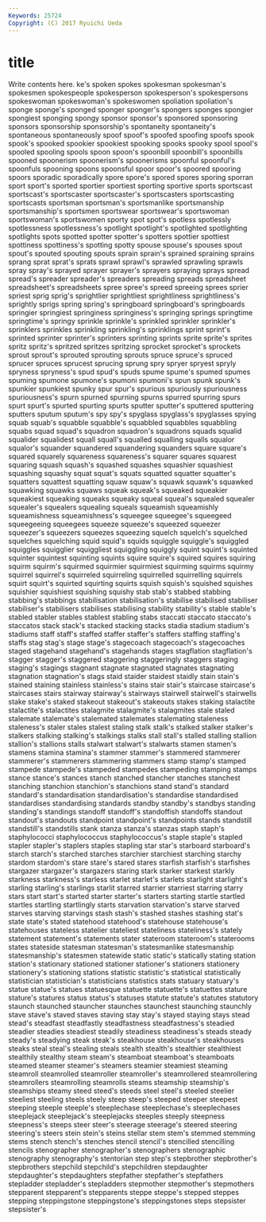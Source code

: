 ```yaml
---
Keywords: 25724 
Copyright: (C) 2017 Ryuichi Ueda
---
```


# title

Write contents here.
ke's spoken spokes spokesman spokesman's spokesmen spokespeople spokesperson spokesperson's spokespersons
spokeswoman spokeswoman's spokeswomen spoliation spoliation's sponge sponge's sponged sponger sponger's
spongers sponges spongier spongiest sponging spongy sponsor sponsor's sponsored sponsoring
sponsors sponsorship sponsorship's spontaneity spontaneity's spontaneous spontaneously spoof spoof's spoofed
spoofing spoofs spook spook's spooked spookier spookiest spooking spooks spooky
spool spool's spooled spooling spools spoon spoon's spoonbill spoonbill's spoonbills
spooned spoonerism spoonerism's spoonerisms spoonful spoonful's spoonfuls spooning spoons spoonsful
spoor spoor's spoored spooring spoors sporadic sporadically spore spore's spored
spores sporing sporran sport sport's sported sportier sportiest sporting sportive
sports sportscast sportscast's sportscaster sportscaster's sportscasters sportscasting sportscasts sportsman sportsman's
sportsmanlike sportsmanship sportsmanship's sportsmen sportswear sportswear's sportswoman sportswoman's sportswomen sporty
spot spot's spotless spotlessly spotlessness spotlessness's spotlight spotlight's spotlighted spotlighting
spotlights spots spotted spotter spotter's spotters spottier spottiest spottiness spottiness's
spotting spotty spouse spouse's spouses spout spout's spouted spouting spouts
sprain sprain's sprained spraining sprains sprang sprat sprat's sprats sprawl
sprawl's sprawled sprawling sprawls spray spray's sprayed sprayer sprayer's sprayers
spraying sprays spread spread's spreader spreader's spreaders spreading spreads spreadsheet
spreadsheet's spreadsheets spree spree's spreed spreeing sprees sprier spriest sprig
sprig's sprightlier sprightliest sprightliness sprightliness's sprightly sprigs spring spring's springboard
springboard's springboards springier springiest springiness springiness's springing springs springtime springtime's
springy sprinkle sprinkle's sprinkled sprinkler sprinkler's sprinklers sprinkles sprinkling sprinkling's
sprinklings sprint sprint's sprinted sprinter sprinter's sprinters sprinting sprints sprite
sprite's sprites spritz spritz's spritzed spritzes spritzing sprocket sprocket's sprockets
sprout sprout's sprouted sprouting sprouts spruce spruce's spruced sprucer spruces
sprucest sprucing sprung spry spryer spryest spryly spryness spryness's spud
spud's spuds spume spume's spumed spumes spuming spumone spumone's spumoni
spumoni's spun spunk spunk's spunkier spunkiest spunky spur spur's spurious
spuriously spuriousness spuriousness's spurn spurned spurning spurns spurred spurring spurs
spurt spurt's spurted spurting spurts sputter sputter's sputtered sputtering sputters
sputum sputum's spy spy's spyglass spyglass's spyglasses spying squab squab's
squabble squabble's squabbled squabbles squabbling squabs squad squad's squadron squadron's
squadrons squads squalid squalider squalidest squall squall's squalled squalling squalls
squalor squalor's squander squandered squandering squanders square square's squared squarely
squareness squareness's squarer squares squarest squaring squash squash's squashed squashes
squashier squashiest squashing squashy squat squat's squats squatted squatter squatter's
squatters squattest squatting squaw squaw's squawk squawk's squawked squawking squawks
squaws squeak squeak's squeaked squeakier squeakiest squeaking squeaks squeaky squeal
squeal's squealed squealer squealer's squealers squealing squeals squeamish squeamishly squeamishness
squeamishness's squeegee squeegee's squeegeed squeegeeing squeegees squeeze squeeze's squeezed squeezer
squeezer's squeezers squeezes squeezing squelch squelch's squelched squelches squelching squid
squid's squids squiggle squiggle's squiggled squiggles squigglier squiggliest squiggling squiggly
squint squint's squinted squinter squintest squinting squints squire squire's squired
squires squiring squirm squirm's squirmed squirmier squirmiest squirming squirms squirmy
squirrel squirrel's squirreled squirreling squirrelled squirrelling squirrels squirt squirt's squirted
squirting squirts squish squish's squished squishes squishier squishiest squishing squishy
stab stab's stabbed stabbing stabbing's stabbings stabilisation stabilisation's stabilise stabilised
stabiliser stabiliser's stabilisers stabilises stabilising stability stability's stable stable's stabled
stabler stables stablest stabling stabs staccati staccato staccato's staccatos stack
stack's stacked stacking stacks stadia stadium stadium's stadiums staff staff's
staffed staffer staffer's staffers staffing staffing's staffs stag stag's stage
stage's stagecoach stagecoach's stagecoaches staged stagehand stagehand's stagehands stages stagflation
stagflation's stagger stagger's staggered staggering staggeringly staggers staging staging's stagings
stagnant stagnate stagnated stagnates stagnating stagnation stagnation's stags staid staider
staidest staidly stain stain's stained staining stainless stainless's stains stair
stair's staircase staircase's staircases stairs stairway stairway's stairways stairwell stairwell's
stairwells stake stake's staked stakeout stakeout's stakeouts stakes staking stalactite
stalactite's stalactites stalagmite stalagmite's stalagmites stale staled stalemate stalemate's stalemated
stalemates stalemating staleness staleness's staler stales stalest staling stalk stalk's
stalked stalker stalker's stalkers stalking stalking's stalkings stalks stall stall's
stalled stalling stallion stallion's stallions stalls stalwart stalwart's stalwarts stamen
stamen's stamens stamina stamina's stammer stammer's stammered stammerer stammerer's stammerers
stammering stammers stamp stamp's stamped stampede stampede's stampeded stampedes stampeding
stamping stamps stance stance's stances stanch stanched stancher stanches stanchest
stanching stanchion stanchion's stanchions stand stand's standard standard's standardisation standardisation's
standardise standardised standardises standardising standards standby standby's standbys standing standing's
standings standoff standoff's standoffish standoffs standout standout's standouts standpoint standpoint's
standpoints stands standstill standstill's standstills stank stanza stanza's stanzas staph
staph's staphylococci staphylococcus staphylococcus's staple staple's stapled stapler stapler's staplers
staples stapling star star's starboard starboard's starch starch's starched starches
starchier starchiest starching starchy stardom stardom's stare stare's stared stares
starfish starfish's starfishes stargazer stargazer's stargazers staring stark starker starkest
starkly starkness starkness's starless starlet starlet's starlets starlight starlight's starling
starling's starlings starlit starred starrier starriest starring starry stars start
start's started starter starter's starters starting startle startled startles startling
startlingly starts starvation starvation's starve starved starves starving starvings stash
stash's stashed stashes stashing stat's state state's stated statehood statehood's
statehouse statehouse's statehouses stateless statelier stateliest stateliness stateliness's stately statement
statement's statements stater stateroom stateroom's staterooms states stateside statesman statesman's
statesmanlike statesmanship statesmanship's statesmen statewide static static's statically stating station
station's stationary stationed stationer stationer's stationers stationery stationery's stationing stations
statistic statistic's statistical statistically statistician statistician's statisticians statistics stats statuary
statuary's statue statue's statues statuesque statuette statuette's statuettes stature stature's
statures status status's statuses statute statute's statutes statutory staunch staunched
stauncher staunches staunchest staunching staunchly stave stave's staved staves staving
stay stay's stayed staying stays stead stead's steadfast steadfastly steadfastness
steadfastness's steadied steadier steadies steadiest steadily steadiness steadiness's steads steady
steady's steadying steak steak's steakhouse steakhouse's steakhouses steaks steal steal's
stealing steals stealth stealth's stealthier stealthiest stealthily stealthy steam steam's
steamboat steamboat's steamboats steamed steamer steamer's steamers steamier steamiest steaming
steamroll steamrolled steamroller steamroller's steamrollered steamrollering steamrollers steamrolling steamrolls steams
steamship steamship's steamships steamy steed steed's steeds steel steel's steeled
steelier steeliest steeling steels steely steep steep's steeped steeper steepest
steeping steeple steeple's steeplechase steeplechase's steeplechases steeplejack steeplejack's steeplejacks steeples
steeply steepness steepness's steeps steer steer's steerage steerage's steered steering
steering's steers stein stein's steins stellar stem stem's stemmed stemming
stems stench stench's stenches stencil stencil's stencilled stencilling stencils stenographer
stenographer's stenographers stenographic stenography stenography's stentorian step step's stepbrother stepbrother's
stepbrothers stepchild stepchild's stepchildren stepdaughter stepdaughter's stepdaughters stepfather stepfather's stepfathers
stepladder stepladder's stepladders stepmother stepmother's stepmothers stepparent stepparent's stepparents steppe
steppe's stepped steppes stepping steppingstone steppingstone's steppingstones steps stepsister stepsister's
